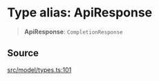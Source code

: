 # Type alias: ApiResponse

> **ApiResponse**: `CompletionResponse`

## Source

[src/model/types.ts:101](https://github.com/dexaai/llm-tools/blob/1257af6/src/model/types.ts#L101)
